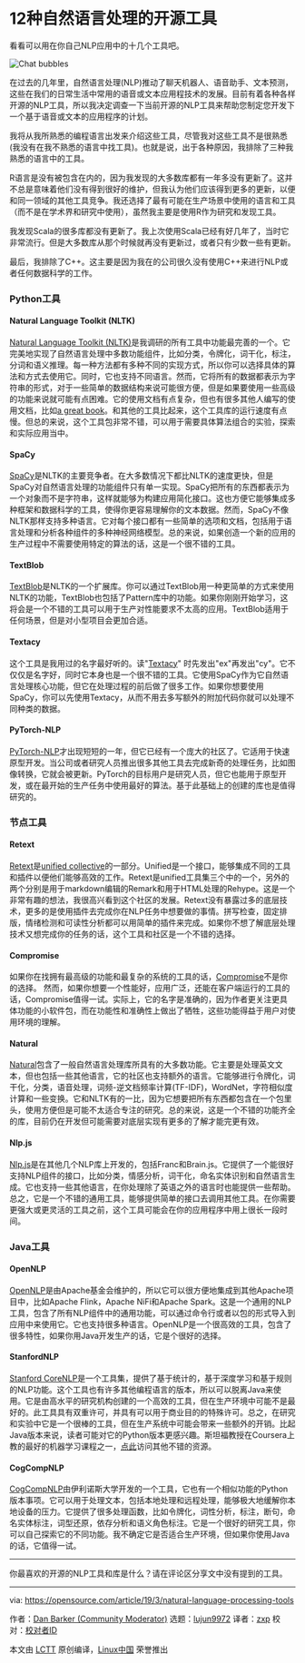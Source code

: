 [#]: collector: (lujun9972)
[#]: translator: (zhangxiangping)
[#]: reviewer: ( )
[#]: publisher: ( )
[#]: url: ( )
[#]: subject: (12 open source tools for natural language processing)
[#]: via: (https://opensource.com/article/19/3/natural-language-processing-tools)
[#]: author: (Dan Barker  https://opensource.com/users/barkerd427)

12种自然语言处理的开源工具
======

看看可以用在你自己NLP应用中的十几个工具吧。

![Chat bubbles][1]

在过去的几年里，自然语言处理(NLP)推动了聊天机器人、语音助手、文本预测，这些在我们的日常生活中常用的语音或文本应用程技术的发展。目前有着各种各样开源的NLP工具，所以我决定调查一下当前开源的NLP工具来帮助您制定您开发下一个基于语音或文本的应用程序的计划。

我将从我所熟悉的编程语言出发来介绍这些工具，尽管我对这些工具不是很熟悉(我没有在我不熟悉的语言中找工具)。也就是说，出于各种原因，我排除了三种我熟悉的语言中的工具。

R语言是没有被包含在内的，因为我发现的大多数库都有一年多没有更新了。这并不总是意味着他们没有得到很好的维护，但我认为他们应该得到更多的更新，以便和同一领域的其他工具竞争。我还选择了最有可能在生产场景中使用的语言和工具（而不是在学术界和研究中使用），虽然我主要是使用R作为研究和发现工具。

我发现Scala的很多库都没有更新了。我上次使用Scala已经有好几年了，当时它非常流行。但是大多数库从那个时候就再没有更新过，或者只有少数一些有更新。

最后，我排除了C++。这主要是因为我在的公司很久没有使用C++来进行NLP或者任何数据科学的工作。

### Python工具
#### Natural Language Toolkit (NLTK)

[Natural Language Toolkit (NLTK)][2]是我调研的所有工具中功能最完善的一个。它完美地实现了自然语言处理中多数功能组件，比如分类，令牌化，词干化，标注，分词和语义推理。每一种方法都有多种不同的实现方式，所以你可以选择具体的算法和方式去使用它。同时，它也支持不同语言。然而，它将所有的数据都表示为字符串的形式，对于一些简单的数据结构来说可能很方便，但是如果要使用一些高级的功能来说就可能有点困难。它的使用文档有点复杂，但也有很多其他人编写的使用文档，比如[a great book][3]。和其他的工具比起来，这个工具库的运行速度有点慢。但总的来说，这个工具包非常不错，可以用于需要具体算法组合的实验，探索和实际应用当中。

#### SpaCy

[SpaCy][4]是NLTK的主要竞争者。在大多数情况下都比NLTK的速度更快，但是SpaCy对自然语言处理的功能组件只有单一实现。SpaCy把所有的东西都表示为一个对象而不是字符串，这样就能够为构建应用简化接口。这也方便它能够集成多种框架和数据科学的工具，使得你更容易理解你的文本数据。然而，SpaCy不像NLTK那样支持多种语言。它对每个接口都有一些简单的选项和文档，包括用于语言处理和分析各种组件的多种神经网络模型。总的来说，如果创造一个新的应用的生产过程中不需要使用特定的算法的话，这是一个很不错的工具。

#### TextBlob

[TextBlob][5]是NLTK的一个扩展库。你可以通过TextBlob用一种更简单的方式来使用NLTK的功能，TextBlob也包括了Pattern库中的功能。如果你刚刚开始学习，这将会是一个不错的工具可以用于生产对性能要求不太高的应用。TextBlob适用于任何场景，但是对小型项目会更加合适。

#### Textacy

这个工具是我用过的名字最好听的。读"[Textacy][6]" 时先发出"ex"再发出"cy"。它不仅仅是名字好，同时它本身也是一个很不错的工具。它使用SpaCy作为它自然语言处理核心功能，但它在处理过程的前后做了很多工作。如果你想要使用SpaCy，你可以先使用Textacy，从而不用去多写额外的附加代码你就可以处理不同种类的数据。

#### PyTorch-NLP

[PyTorch-NLP][7]才出现短短的一年，但它已经有一个庞大的社区了。它适用于快速原型开发。当公司或者研究人员推出很多其他工具去完成新奇的处理任务，比如图像转换，它就会被更新。PyTorch的目标用户是研究人员，但它也能用于原型开发，或在最开始的生产任务中使用最好的算法。基于此基础上的创建的库也是值得研究的。

### 节点工具

#### Retext

[Retext][8]是[unified collective][9]的一部分。Unified是一个接口，能够集成不同的工具和插件以便他们能够高效的工作。Retext是unified工具集三个中的一个，另外的两个分别是用于markdown编辑的Remark和用于HTML处理的Rehype。这是一个非常有趣的想法，我很高兴看到这个社区的发展。Retext没有暴露过多的底层技术，更多的是使用插件去完成你在NLP任务中想要做的事情。拼写检查，固定排版，情绪检测和可读性分析都可以用简单的插件来完成。如果你不想了解底层处理技术又想完成你的任务的话，这个工具和社区是一个不错的选择。

#### Compromise

如果你在找拥有最高级的功能和最复杂的系统的工具的话，[Compromise][10]不是你的选择。 然而，如果你想要一个性能好，应用广泛，还能在客户端运行的工具的话，Compromise值得一试。实际上，它的名字是准确的，因为作者更关注更具体功能的小软件包，而在功能性和准确性上做出了牺牲，这些功能得益于用户对使用环境的理解。

#### Natural

[Natural][11]包含了一般自然语言处理库所具有的大多数功能。它主要是处理英文文本，但也包括一些其他语言，它的社区也支持额外的语言。它能够进行令牌化，词干化，分类，语音处理，词频-逆文档频率计算(TF-IDF)，WordNet，字符相似度计算和一些变换。它和NLTK有的一比，因为它想要把所有东西都包含在一个包里头，使用方便但是可能不太适合专注的研究。总的来说，这是一个不错的功能齐全的库，目前仍在开发但可能需要对底层实现有更多的了解才能完更有效。

#### Nlp.js

[Nlp.js][12]是在其他几个NLP库上开发的，包括Franc和Brain.js。它提供了一个能很好支持NLP组件的接口，比如分类，情感分析，词干化，命名实体识别和自然语言生成。它也支持一些其他语言，在你处理除了英语之外的语言时也能提供一些帮助。总之，它是一个不错的通用工具，能够提供简单的接口去调用其他工具。在你需要更强大或更灵活的工具之前，这个工具可能会在你的应用程序中用上很长一段时间。

### Java工具
#### OpenNLP

[OpenNLP][13]是由Apache基金会维护的，所以它可以很方便地集成到其他Apache项目中，比如Apache Flink，Apache NiFi和Apache Spark。这是一个通用的NLP工具，包含了所有NLP组件中的通用功能，可以通过命令行或者以包的形式导入到应用中来使用它。它也支持很多种语言。OpenNLP是一个很高效的工具，包含了很多特性，如果你用Java开发生产的话，它是个很好的选择。

#### StanfordNLP

[Stanford CoreNLP][14]是一个工具集，提供了基于统计的，基于深度学习和基于规则的NLP功能。这个工具也有许多其他编程语言的版本，所以可以脱离Java来使用。它是由高水平的研究机构创建的一个高效的工具，但在生产环境中可能不是最好的。此工具具有双重许可，并具有可以用于商业目的的特殊许可。总之，在研究和实验中它是一个很棒的工具，但在生产系统中可能会带来一些额外的开销。比起Java版本来说，读者可能对它的Python版本更感兴趣。斯坦福教授在Coursera上教的最好的机器学习课程之一，[点此][15]访问其他不错的资源。

#### CogCompNLP

[CogCompNLP][16]由伊利诺斯大学开发的一个工具，它也有一个相似功能的Python版本事项。它可以用于处理文本，包括本地处理和远程处理，能够极大地缓解你本地设备的压力。它提供了很多处理函数，比如令牌化，词性分析，标注，断句，命名实体标注，词型还原，依存分析和语义角色标注。它是一个很好的研究工具，你可以自己探索它的不同功能。我不确定它是否适合生产环境，但如果你使用Java的话，它值得一试。

* * *

你最喜欢的开源的NLP工具和库是什么？请在评论区分享文中没有提到的工具。

--------------------------------------------------------------------------------

via: https://opensource.com/article/19/3/natural-language-processing-tools

作者：[Dan Barker (Community Moderator)][a]
选题：[lujun9972][b]
译者：[zxp](https://github.com/zhangxiangping)
校对：[校对者ID](https://github.com/校对者ID)

本文由 [LCTT](https://github.com/LCTT/TranslateProject) 原创编译，[Linux中国](https://linux.cn/) 荣誉推出

[a]: https://opensource.com/users/barkerd427
[b]: https://github.com/lujun9972
[1]: https://opensource.com/sites/default/files/styles/image-full-size/public/lead-images/talk_chat_communication_team.png?itok=CYfZ_gE7 (Chat bubbles)
[2]: http://www.nltk.org/
[3]: http://www.nltk.org/book_1ed/
[4]: https://spacy.io/
[5]: https://textblob.readthedocs.io/en/dev/
[6]: https://readthedocs.org/projects/textacy/
[7]: https://pytorchnlp.readthedocs.io/en/latest/
[8]: https://www.npmjs.com/package/retext
[9]: https://unified.js.org/
[10]: https://www.npmjs.com/package/compromise
[11]: https://www.npmjs.com/package/natural
[12]: https://www.npmjs.com/package/node-nlp
[13]: https://opennlp.apache.org/
[14]: https://stanfordnlp.github.io/CoreNLP/
[15]: https://opensource.com/article/19/2/learn-data-science-ai
[16]: https://github.com/CogComp/cogcomp-nlp
